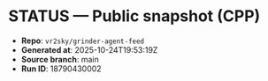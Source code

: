 # STATUS — Public snapshot (CPP)

- **Repo**: `vr2sky/grinder-agent-feed`
- **Generated at**: 2025-10-24T19:53:19Z
- **Source branch**: main
- **Run ID**: 18790430002

